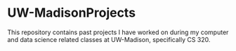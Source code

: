 # UW-MadisonProjects
 This repository contains past projects I have worked on during my computer and data science related classes at UW-Madison, specifically CS 320.
